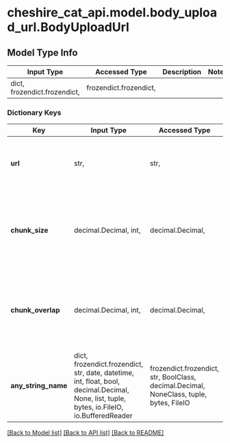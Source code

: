# cheshire_cat_api.model.body_upload_url.BodyUploadUrl

## Model Type Info
Input Type | Accessed Type | Description | Notes
------------ | ------------- | ------------- | -------------
dict, frozendict.frozendict,  | frozendict.frozendict,  |  | 

### Dictionary Keys
Key | Input Type | Accessed Type | Description | Notes
------------ | ------------- | ------------- | ------------- | -------------
**url** | str,  | str,  | URL of the website to which you want to save the content | 
**chunk_size** | decimal.Decimal, int,  | decimal.Decimal,  | Maximum length of each chunk after the document is split (in characters) | [optional] if omitted the server will use the default value of 400
**chunk_overlap** | decimal.Decimal, int,  | decimal.Decimal,  | Chunk overlap (in characters) | [optional] if omitted the server will use the default value of 100
**any_string_name** | dict, frozendict.frozendict, str, date, datetime, int, float, bool, decimal.Decimal, None, list, tuple, bytes, io.FileIO, io.BufferedReader | frozendict.frozendict, str, BoolClass, decimal.Decimal, NoneClass, tuple, bytes, FileIO | any string name can be used but the value must be the correct type | [optional]

[[Back to Model list]](../../README.md#documentation-for-models) [[Back to API list]](../../README.md#documentation-for-api-endpoints) [[Back to README]](../../README.md)

